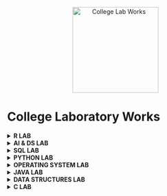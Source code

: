 <div align="center">
<img src="https://img.icons8.com/nolan/200/1A6DFF/C822FF/graduation-cap.png"  title = "College Lab Works" height='200'>
</div>

# College Laboratory Works


 <details> 
  <summary><b> R LAB </b></summary>

 <!-- readme links here -->

</details>

<!-- --------------------------------------------------------- -->

 <details> 
  <summary><b> AI & DS LAB </b></summary>

[Experiment 1 → Statistical Measures](https://github.com/004Ajay/College-Lab-Works/tree/main/AI%20Lab%20Experiments/Statistical_Measure_Data_Visualization.ipynb)

[Experiment 2 → Matrix Operations & Data Visualization](https://github.com/004Ajay/College-Lab-Works/tree/main/AI%20Lab%20Experiments/Matrix_Operations_Data_Visualization.ipynb)

[Experiment 3 → CSV Reordering](https://github.com/004Ajay/College-Lab-Works/tree/main/AI%20Lab%20Experiments/CSV_Reordering.ipynb)

[Experiment 4 → Linear Regression](https://github.com/004Ajay/College-Lab-Works/tree/main/AI%20Lab%20Experiments/Linear_Regression.ipynb)

[Experiment 5 → Logistic Regression](https://github.com/004Ajay/College-Lab-Works/tree/main/AI%20Lab%20Experiments/Logistic_Regression.ipynb)

[Experiment 6 → K-Nearest Neighbour (KNN)](https://github.com/004Ajay/College-Lab-Works/tree/main/AI%20Lab%20Experiments/KNN.ipynb)

[Experiment 7 → Naive Bayes](https://github.com/004Ajay/College-Lab-Works/tree/main/AI%20Lab%20Experiments/Naive_Bayes.ipynb)

[Experiment 8 → Decision Tree](https://github.com/004Ajay/College-Lab-Works/tree/main/AI%20Lab%20Experiments/Decision_Tree.ipynb)

[Experiment 9 → Correlation & Covariance](https://github.com/004Ajay/College-Lab-Works/tree/main/AI%20Lab%20Experiments/CorrCov.ipynb)

[Experiment 10 → Support Vector Machine (SVM)](https://github.com/004Ajay/College-Lab-Works/tree/main/AI%20Lab%20Experiments/SVM.ipynb)

[Experiment 11 → Principal Component Analysis (PCA)](https://github.com/004Ajay/College-Lab-Works/tree/main/AI%20Lab%20Experiments/PCA.ipynb)

[Experiment 12 → Hill Climbing Algorithm](https://github.com/004Ajay/College-Lab-Works/tree/main/AI%20Lab%20Experiments/Hill_Climbing_Algorithm.ipynb)

</details>

<!-- --------------------------------------------------------- -->

 <details> 
  <summary><b> SQL LAB </b></summary>

 <!-- readme links here -->

</details>

<!-- --------------------------------------------------------- -->

 <details> 
  <summary><b> PYTHON LAB </b></summary>

 <!-- readme links here -->

</details>

<!-- --------------------------------------------------------- -->

 <details> 
  <summary><b> OPERATING SYSTEM LAB </b></summary>

 <!-- readme links here -->

</details>

<!-- --------------------------------------------------------- -->

 <details> 
  <summary><b> JAVA LAB </b></summary>

 <!-- readme links here -->

</details>

<!-- --------------------------------------------------------- -->

 <details> 
  <summary><b> DATA STRUCTURES LAB </b></summary>

 <!-- readme links here -->

</details>

<!-- --------------------------------------------------------- -->

 <details> 
  <summary><b> C LAB </b></summary>

 <!-- readme links here -->

</details>

<!-- --------------------------------------------------------- -->






<!-- https://github.com/004Ajay/College-Lab-Works/tree/main/ai%20and%20ds/lab%20exp -->
